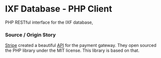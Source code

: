 # IXF Database - PHP Client

PHP RESTful interface for the IXF database,


### Source / Origin Story

[Stripe](https://stripe.com/) created  a beautiful [API](https://stripe.com/docs/api/php)
for the payment gateway. They open sourced the PHP library under the MIT license. This
library is based on that.
